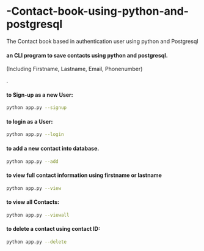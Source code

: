 # -Contact-book-using-python-and-postgresql
The Contact book based in authentication user using python and Postgresql



#### an CLI program to save contacts using python and postgresql.
(Including Firstname, Lastname, Email, Phonenumber)


.

#### to Sign-up as a new User:
```bash
python app.py --signup

```
#### to login as a User:
```bash
python app.py --login

```

#### to add a new contact into database.
```bash
python app.py --add
```
  
#### to view full contact information using firstname or lastname
```bash
python app.py --view
```

#### to view all Contacts:
```bash
python app.py --viewall
```

#### to delete a contact using contact ID:
```bash
python app.py --delete
```

